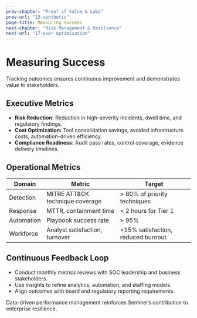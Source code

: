 ```yaml
---
prev-chapter: "Proof of Value & Labs"
prev-url: "15-synthetic"
page-title: Measuring Success
next-chapter: "Risk Management & Resilience"
next-url: "17-over-optimization"
---
```


# Measuring Success

Tracking outcomes ensures continuous improvement and demonstrates value to stakeholders.

## Executive Metrics

- **Risk Reduction:** Reduction in high-severity incidents, dwell time, and regulatory findings.
- **Cost Optimization:** Tool consolidation savings, avoided infrastructure costs, automation-driven efficiency.
- **Compliance Readiness:** Audit pass rates, control coverage, evidence delivery timelines.

## Operational Metrics

| Domain | Metric | Target |
| --- | --- | --- |
| Detection | MITRE ATT&CK technique coverage | > 80% of priority techniques |
| Response | MTTR, containment time | < 2 hours for Tier 1 |
| Automation | Playbook success rate | > 95% |
| Workforce | Analyst satisfaction, turnover | +15% satisfaction, reduced burnout |

## Continuous Feedback Loop

- Conduct monthly metrics reviews with SOC leadership and business stakeholders.
- Use insights to refine analytics, automation, and staffing models.
- Align outcomes with board and regulatory reporting requirements.

Data-driven performance management reinforces Sentinel’s contribution to enterprise resilience.
